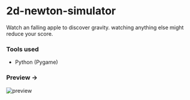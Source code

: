 # 2d-newton-simulator
  Watch an falling apple to discover gravity. watching anything else might reduce your score.

### Tools used

- Python (Pygame)

### Preview ->
![preview](https://user-images.githubusercontent.com/97744118/201664796-3adfc3d4-50f7-45a2-9f11-57dd6067be5c.png)







